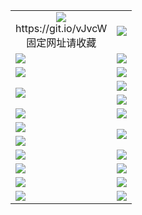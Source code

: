 <table>
  <tr></tr>
  <tr>
    <td align=center><img src="https://d16kuypp6iwp7t.cloudfront.net/Up/oGate.jpg" />
      <br>https://git.io/vJvcW<br>固定网址请收藏</td>
    <td align=center><img src="https://d16kuypp6iwp7t.cloudfront.net/Up/0WMEW.jpg" /></td>
  </tr>
  <tr>
    <td><a href="https://d16kuypp6iwp7t.cloudfront.net" target="_blank"><img src="https://d16kuypp6iwp7t.cloudfront.net/Up/0WMDT.jpg" /></a></td>
    <td><a href="https://d16kuypp6iwp7t.cloudfront.net/oNote.aspx" target="_blank"><img src="https://d16kuypp6iwp7t.cloudfront.net/Up/0WZTT.jpg" /></a></td>
  </tr>
  <tr>
    <td><a href="https://d16kuypp6iwp7t.cloudfront.net/onUP.aspx?name=https://d146mstxox9k4x.cloudfront.net/99" target="_blank"><img src="https://d16kuypp6iwp7t.cloudfront.net/Up/0DTW.jpg"/></a></td>
    <td><a href="https://d16kuypp6iwp7t.cloudfront.net/ogST.aspx" target="_blank"><img src="https://d16kuypp6iwp7t.cloudfront.net/Up/ST.jpg"/></a></td>
  </tr>
  <tr>
    <td rowspan=2><a href="https://d16kuypp6iwp7t.cloudfront.net/ogUP.aspx?name=WJ.mp4" target="_blank"><img src="https://d16kuypp6iwp7t.cloudfront.net/Up/WJ.jpg" /></a></td>
    <td><a href="https://d16kuypp6iwp7t.cloudfront.net/ogUP.aspx?name=DKC.mp4&count=14" target="_blank"><img src="https://d16kuypp6iwp7t.cloudfront.net/Up/DKC.jpg" /></a></td> 
  </tr>
  <tr>
    <td><a href="https://d16kuypp6iwp7t.cloudfront.net/ogUP.aspx?name=LRWS.mp4&count=6B:12,5A:10,5B:35,4A:14,4B:19,3A:10,3B:26,2A:16,2B:21,1A:23,1B:29" target="_blank"><img src="https://d16kuypp6iwp7t.cloudfront.net/Up/LRWS.jpg" /></a></td>
  </tr>
  <tr>
    <td><a href="https://d16kuypp6iwp7t.cloudfront.net/ogUP.aspx?name=WJZM.mp4&count=22" target="_blank"><img src="https://d16kuypp6iwp7t.cloudfront.net/Up/WJZM.jpg" /></a></td>
    <td><a href="https://d16kuypp6iwp7t.cloudfront.net/ogUP.aspx?name=XTFY.mp4&count=22" target="_blank"><img src="https://d16kuypp6iwp7t.cloudfront.net/Up/XTFY.jpg" /></a></td>
  </tr>
  <tr>
    <td><a href="https://d16kuypp6iwp7t.cloudfront.net/ogUP.aspx?name=JQR.mp4&count=2" target="_blank"><img src="https://d16kuypp6iwp7t.cloudfront.net/Up/JQR.jpg" /></a></td>   
    <td rowspan=2><a href="https://d16kuypp6iwp7t.cloudfront.net/ogUP.aspx?name=JP.mp4&count=9" target="_blank"><img src="https://d16kuypp6iwp7t.cloudfront.net/Up/JP.jpg" /></td>
  </tr>
  <tr>
    <td><a href="https://d16kuypp6iwp7t.cloudfront.net/ogUP.aspx?name=MTDWH.mp4&count=28" target="_blank"><img src="https://d16kuypp6iwp7t.cloudfront.net/Up/MTDWH.jpg" /></a></td>
  </tr>
  <tr>
    <td><a href="https://d16kuypp6iwp7t.cloudfront.net/ogUP.aspx?name=4SZG.mp4&count=05:12,04:20&current=05:12" target="_blank"><img src="https://d16kuypp6iwp7t.cloudfront.net/Up/4SZG0.jpg" /></a></td>
    <td><a href="https://d16kuypp6iwp7t.cloudfront.net/ogUP.aspx?name=4SDJ.mp4&count=05:32,04:52&current=05:32" target="_blank"><img src="https://d16kuypp6iwp7t.cloudfront.net/Up/4SDJ0.jpg" /></a></td>
  </tr>
  <tr>
    <td><a href="https://d16kuypp6iwp7t.cloudfront.net/ogUP.aspx?name=FG.zip" target="_blank"><img src="https://d16kuypp6iwp7t.cloudfront.net/Up/FG.jpg" /></a></td>
    <td><a href="https://d16kuypp6iwp7t.cloudfront.net/ogUP.aspx?name=FGA.apk" target="_blank"><img src="https://d16kuypp6iwp7t.cloudfront.net/Up/FGA.jpg" /></a></td>
  </tr>
  <tr>
    <td><a href="https://d16kuypp6iwp7t.cloudfront.net/ogUP.aspx?name=U.zip" target="_blank"><img src="https://d16kuypp6iwp7t.cloudfront.net/Up/U.jpg" /></a></td>
    <td><a href="https://d16kuypp6iwp7t.cloudfront.net/ogUP.aspx?name=UA.apk" target="_blank"><img src="https://d16kuypp6iwp7t.cloudfront.net/Up/UA.jpg" /></a></td>
  </tr>
  <tr>
    <td><a href="https://d16kuypp6iwp7t.cloudfront.net/ogUP.aspx?name=0iPPOTV.zip" target="_blank"><img src="https://d16kuypp6iwp7t.cloudfront.net/Up/0iPPOTV.jpg" /></a></td>
    <td><a href="https://d16kuypp6iwp7t.cloudfront.net/ogUP.aspx?name=0iNTD.apk" target="_blank"><img src="https://d16kuypp6iwp7t.cloudfront.net/Up/0iNTD.jpg" /></a></td>
  </tr>
</table>
